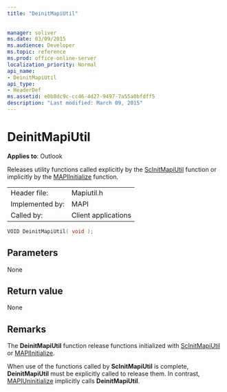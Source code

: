 ```yaml
---
title: "DeinitMapiUtil"
 
 
manager: soliver
ms.date: 03/09/2015
ms.audience: Developer
ms.topic: reference
ms.prod: office-online-server
localization_priority: Normal
api_name:
- DeinitMapiUtil
api_type:
- HeaderDef
ms.assetid: e0b8dc9c-cc46-4d27-9497-7a55a0bfdff5
description: "Last modified: March 09, 2015"
---
```


# DeinitMapiUtil

  
  
**Applies to**: Outlook 
  
Releases utility functions called explicitly by the [ScInitMapiUtil](scinitmapiutil.md) function or implicitly by the [MAPIInitialize](mapiinitialize.md) function. 
  
|||
|:-----|:-----|
|Header file:  <br/> |Mapiutil.h  <br/> |
|Implemented by:  <br/> |MAPI  <br/> |
|Called by:  <br/> |Client applications  <br/> |
   
```cpp
VOID DeinitMapiUtil( void );
```

## Parameters

None 
  
## Return value

None 
  
## Remarks

The **DeinitMapiUtil** function release functions initialized with [ScInitMapiUtil](scinitmapiutil.md) or [MAPIInitialize](mapiinitialize.md). 
  
When use of the functions called by **ScInitMapiUtil** is complete, **DeinitMapiUtil** must be explicitly called to release them. In contrast, [MAPIUninitialize](mapiuninitialize.md) implicitly calls **DeinitMapiUtil**. 
  

